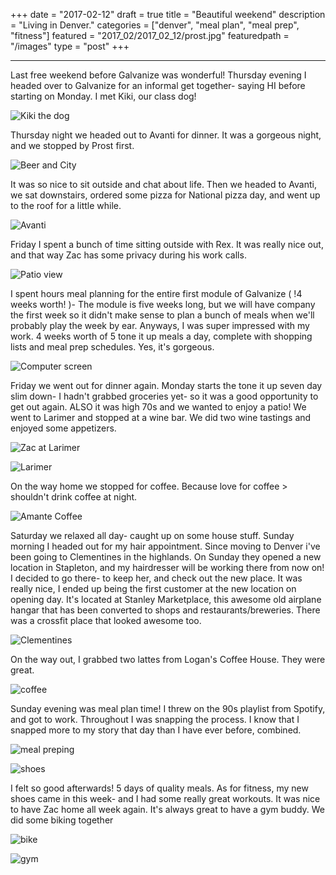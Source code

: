 +++
date = "2017-02-12"
draft = true
title = "Beautiful weekend"
description = "Living in Denver."
categories = ["denver", "meal plan", "meal prep", "fitness"]
featured = "2017_02/2017_02_12/prost.jpg"
featuredpath = "/images"
type = "post"
+++

---

Last free weekend before Galvanize was wonderful! Thursday evening I headed over to Galvanize for an informal get together- saying HI before starting on Monday. I met Kiki, our class dog!

![Kiki the dog](/images/2017_02/2017_02_12/kiki.jpg)

Thursday night we headed out to Avanti for dinner. It was a gorgeous night, and we stopped by Prost first.

![Beer and City](/images/2017_02/2017_02_12/prost.jpg)

It was so nice to sit outside and chat about life. Then we headed to Avanti, we sat downstairs, ordered some pizza for National pizza day, and went up to the roof for a little while.

![Avanti](/images/2017_02/2017_02_12/avanti.jpg)

Friday I spent a bunch of time sitting outside with Rex. It was really nice out, and that way Zac has some privacy during his work calls.

![Patio view](/images/2017_02/2017_02_12/outside.jpg)

I spent hours meal planning for the entire first module of Galvanize ( !4 weeks worth! )- The module is five weeks long, but we will have company the first week so it didn't make sense to plan a bunch of meals when we'll probably play the week by ear. Anyways, I was super impressed with my work. 4 weeks worth of 5 tone it up meals a day, complete with shopping lists and meal prep schedules. Yes, it's gorgeous.

![Computer screen](/images/2017_02/2017_02_12/mealplan.jpg)

Friday we went out for dinner again. Monday starts the tone it up seven day slim down- I hadn't grabbed groceries yet- so it was a good opportunity to get out again. ALSO it was high 70s and we wanted to enjoy a patio! We went to Larimer and stopped at a wine bar. We did two wine tastings and enjoyed some appetizers.

![Zac at Larimer](/images/2017_02/2017_02_12/larzac.jpg)

![Larimer](/images/2017_02/2017_02_12/larimer.jpg)

On the way home we stopped for coffee. Because love for coffee > shouldn't drink coffee at night.

![Amante Coffee](/images/2017_02/2017_02_12/amante.jpg)

Saturday we relaxed all day- caught up on some house stuff. Sunday morning I headed out for my hair appointment. Since moving to Denver i've been going to Clementines in the highlands. On Sunday they opened a new location in Stapleton, and my hairdresser will be working there from now on! I decided to go there- to keep her, and check out the new place. It was really nice, I ended up being the first customer at the new location on opening day. It's located at Stanley Marketplace, this awesome old airplane hangar that has been converted to shops and restaurants/breweries. There was a crossfit place that looked awesome too.

![Clementines](/images/2017_02/2017_02_12/clementines.jpg)

On the way out, I grabbed two lattes from Logan's Coffee House. They were great.

![coffee](/images/2017_02/2017_02_12/logans.jpg)

Sunday evening was meal plan time! I threw on the 90s playlist from Spotify, and got to work. Throughout I was snapping the process. I know that I snapped more to my story that day than I have ever before, combined.

![meal preping](/images/2017_02/2017_02_12/mealprep.jpg)

![shoes](/images/2017_02/2017_02_12/shoes.jpg)

I felt so good afterwards! 5 days of quality meals. As for fitness, my new shoes came in this week- and I had some really great workouts. It was nice to have Zac home all week again. It's always great to have a gym buddy. We did some biking together

![bike](/images/2017_02/2017_02_12/bike.jpg)

![gym](/images/2017_02/2017_02_12/gym.jpg)
